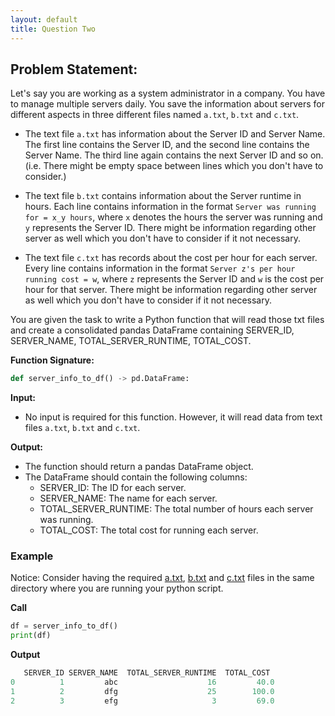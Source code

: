 ```yaml
---
layout: default
title: Question Two
---
```




## Problem Statement:

Let's say you are working as a system administrator in a company. You have to manage multiple servers daily. You save the information about servers for different aspects in three different files named `a.txt`, `b.txt` and `c.txt`.

- The text file `a.txt` has information about the Server ID and Server Name. The first line contains the Server ID, and the second line contains the Server Name. The third line again contains the next Server ID and so on. (i.e. There might be empty
space between lines which you don't have to consider.)

- The text file `b.txt` contains information about the Server runtime in hours. Each line contains information in the format `Server was running for = x_y hours`, where `x` denotes the hours the server was running and `y` represents the Server ID.
There might be information regarding other server as well which you don't have to consider if it not necessary.

- The text file `c.txt` has records about the cost per hour for each server. Every line contains information in the format `Server z's per hour running cost = w`, where `z` represents the Server ID and `w` is the cost per hour for that server.
There might be information regarding other server as well which you don't have to consider if it not necessary.

You are given the task to write a Python function that will read those txt files and create a consolidated pandas DataFrame containing SERVER_ID, SERVER_NAME, TOTAL_SERVER_RUNTIME, TOTAL_COST.

**Function Signature:** 

```python
def server_info_to_df() -> pd.DataFrame:
```

**Input:** 

- No input is required for this function. However, it will read data from text files `a.txt`, `b.txt` and `c.txt`.

**Output:** 

- The function should return a pandas DataFrame object.
- The DataFrame should contain the following columns:
    - SERVER_ID: The ID for each server. 
    - SERVER_NAME: The name for each server.
    - TOTAL_SERVER_RUNTIME: The total number of hours each server was running.
    - TOTAL_COST: The total cost for running each server.
 
### Example

Notice: Consider having the required [a.txt](https://raw.githubusercontent.com/ml106/CODING_TEST9/main/example_files/a.txt), [b.txt](https://raw.githubusercontent.com/ml106/CODING_TEST9/main/example_files/b.txt) and [c.txt](https://raw.githubusercontent.com/ml106/CODING_TEST9/main/example_files/c.txt) files in the same directory where you are running your python script.

**Call**
```python
df = server_info_to_df()
print(df)
```

**Output**
```python
   SERVER_ID SERVER_NAME  TOTAL_SERVER_RUNTIME  TOTAL_COST
0          1         abc                    16         40.0
1          2         dfg                    25        100.0
2          3         efg                     3         69.0
```